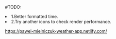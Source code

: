#TODO:

  <li>1.Better formatted time.</li>
  <li>2.Try another icons to check render performance.</li>


https://pawel-mielniczuk-weather-app.netlify.com/
